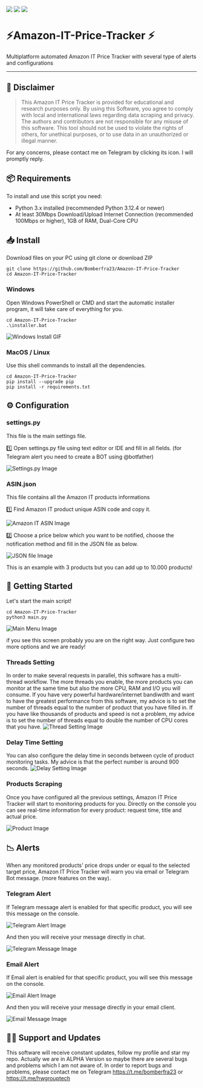 <a href="https://docs.python.org/3.12/" target="_blank"><img src="https://badgen.net/badge/icon/Python 3.12 ?icon=pypi&label" ></a>
<a href="https://docs.python.org/3.12/" target="_blank"><img src="https://badgen.net/static/License/GPL 3.0/orange" ></a>
<a href="https://t.me/HwGroupTech" target="_blank"><img src="https://badgen.net/badge/icon/Telegram support?icon=telegram&label" ></a>


# ⚡️Amazon-IT-Price-Tracker ⚡️
Multiplatform automated Amazon IT Price Tracker with several type of alerts and configurations

---

## 📄 Disclaimer

> This Amazon IT Price Tracker is provided for educational and research purposes only. By using this Software, you agree to comply with local and international laws regarding data scraping and privacy. The authors and contributors are not responsible for any misuse of this software. This tool should not be used to violate the rights of others, for unethical purposes, or to use data in an unauthorized or illegal manner.

For any concerns, please contact me on Telegram by clicking its icon. I will promptly reply.

## 📦 Requirements

To install and use this script you need:

 - Python 3.x installed (recommended Python 3.12.4 or newer)
 - At least 30Mbps Download/Upload Internet Connection (recommended 100Mbps or higher), 1GB of RAM, Dual-Core CPU

## 📥 Install

Download files on your PC using git clone or download ZIP

```shell
git clone https://github.com/Bomberfra23/Amazon-IT-Price-Tracker
cd Amazon-IT-Price-Tracker
```
### Windows 

Open Windows PowerShell or CMD and start the automatic installer program, it will take care of everything for you.

```shell
cd Amazon-IT-Price-Tracker
.\installer.bat
```
![Windows Install GIF](https://github.com/Bomberfra23/Amazon-IT-Price-Tracker/blob/v0.0.1/images/WindowsInstall.gif)

### MacOS / Linux

Use this shell commands to install all the dependencies.

```shell
cd Amazon-IT-Price-Tracker
pip install --upgrade pip
pip install -r requirements.txt
```
## ⚙️ Configuration

### settings.py

This file is the main settings file.

1️⃣ Open settings.py file using text editor or IDE and fill in all fields. (for Telegram alert you need to create a BOT using @botfather)

![Settings.py Image](https://github.com/Bomberfra23/Amazon-IT-Price-Tracker/blob/v0.0.1/images/settingsImage.png)

### ASIN.json

This file contains all the Amazon IT products informations

1️⃣ Find Amazon IT product unique ASIN code and copy it.

![Amazon IT ASIN Image](https://github.com/Bomberfra23/Amazon-IT-Price-Tracker/blob/v0.0.1/images/ASIN_Image.png)

2️⃣ Choose a price below which you want to be notified, choose the notification method and fill in the JSON file as below.

![JSON file Image](https://github.com/Bomberfra23/Amazon-IT-Price-Tracker/blob/v0.0.1/images/json_image.png)

This is an example with 3 products but you can add up to 10.000 products!

## 🚀 Getting Started

Let's start the main script!

```shell
cd Amazon-IT-Price-Tracker
python3 main.py
```

![Main Menu Image](https://github.com/Bomberfra23/Amazon-IT-Price-Tracker/blob/v0.0.1/images/mainmenu_Image.png)

if you see this screen probably you are on the right way. Just configure two more options and we are ready!

### Threads Setting

In order to make several requests in parallel, this software has a multi-thread workflow. The more threads you enable, the more products you can monitor at the same time but
also the more CPU, RAM and I/O you will consume. If you have very powerful hardware/internet bandiwdth and want to have the greatest performance from this software, my advice is
to set the number of threads equal to the number of product that you have filled in. If you have like thousands of products and speed is not a problem, my advice is to set the number
of threads equal to double the number of CPU cores that you have.
![Thread Setting Image](https://github.com/Bomberfra23/Amazon-IT-Price-Tracker/blob/v0.0.1/images/threadsetting_image.png)

### Delay Time Setting

You can also configure the delay time in seconds between cycle of product monitoring tasks. My advice is that the perfect number is around 900 seconds.
![Delay Setting Image](https://github.com/Bomberfra23/Amazon-IT-Price-Tracker/blob/v0.0.1/images/delaysetting_image.png)

### Products Scraping

Once you have configured all the previous settings, Amazon IT Price Tracker will start to monitoring products for you. Directly on the console you can see real-time information for every product:
request time, title and actual price.

![Product Image](https://github.com/Bomberfra23/Amazon-IT-Price-Tracker/blob/v0.0.1/images/product_Image.png)

## 📉 Alerts

When any monitored products' price drops under or equal to the selected target price, Amazon IT Price Tracker will warn you via email or Telegram Bot message. (more features on the way).

### Telegram Alert

If Telegram message alert is enabled for that specific product, you will see this message on the console.
 
 
![Telegram Alert Image](https://github.com/Bomberfra23/Amazon-IT-Price-Tracker/blob/v0.0.1/images/telegramalert_Image.png)
 
And then you will receive your message directly in chat.
 
![Telegram Message Image](https://github.com/Bomberfra23/Amazon-IT-Price-Tracker/blob/v0.0.1/images/telegrammessage_Image.png)

### Email Alert

If Email alert is enabled for that specific product, you will see this message on the console.

![Email Alert Image](https://github.com/Bomberfra23/Amazon-IT-Price-Tracker/blob/v0.0.1/images/emailalert_Image.png)

And then you will receive your message directly in your email client.

![Email Message Image](https://github.com/Bomberfra23/Amazon-IT-Price-Tracker/blob/v0.0.1/images/email_Image.png)

## 👨‍💻 Support and Updates

This software will receive constant updates, follow my profile and star my repo. Actually we are in ALPHA Version so maybe there are several bugs and problems 
which I am not aware of. In order to report bugs and problems, please contact me on Telegram https://t.me/bomberfra23 or https://t.me/hwgrouptech





